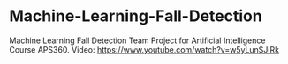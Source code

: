 # Machine-Learning-Fall-Detection
Machine Learning Fall Detection Team Project for Artificial Intelligence Course APS360.
Video: https://www.youtube.com/watch?v=w5yLunSJiRk
